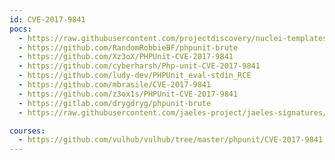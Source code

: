 ```yaml
---
id: CVE-2017-9841
pocs:
  - https://raw.githubusercontent.com/projectdiscovery/nuclei-templates/master/cves/2017/CVE-2017-9841.yaml
  - https://github.com/RandomRobbieBF/phpunit-brute
  - https://github.com/Xz3oX/PHPUnit-CVE-2017-9841
  - https://github.com/cyberharsh/Php-unit-CVE-2017-9841
  - https://github.com/ludy-dev/PHPUnit_eval-stdin_RCE
  - https://github.com/mbrasile/CVE-2017-9841
  - https://github.com/z3ox1s/PHPUnit-CVE-2017-9841
  - https://gitlab.com/drygdryg/phpunit-brute
  - https://raw.githubusercontent.com/jaeles-project/jaeles-signatures/master/cves/phpunit-code-injection-cve-2017-9841.yaml

courses:
  - https://github.com/vulhub/vulhub/tree/master/phpunit/CVE-2017-9841
---
```

